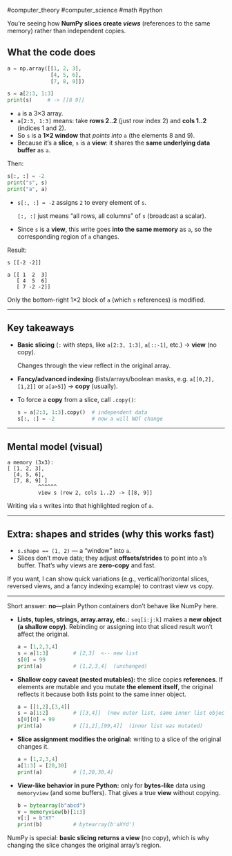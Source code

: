 #computer_theory #computer_science #math #python 

You’re seeing how **NumPy slices create _views_** (references to the same memory) rather than independent copies.

## What the code does

```python
a = np.array([[1, 2, 3],
              [4, 5, 6],
              [7, 8, 9]])

s = a[2:3, 1:3]
print(s)     # -> [[8 9]]

```

- `a` is a 3×3 array.
- `a[2:3, 1:3]` means: take **rows 2..2** (just row index 2) and **cols 1..2** (indices 1 and 2).
- So `s` is a **1×2 window** that _points into_ `a` (the elements 8 and 9).
- Because it’s a **slice**, `s` is a **view**: it shares the **same underlying data buffer** as `a`.

Then:

```python
s[:, :] = -2
print("s", s)
print("a", a)

```

- `s[:, :] = -2` assigns `2` to every element of `s`.
    
    `[:, :]` just means “all rows, all columns” of `s` (broadcast a scalar).
    
- Since `s` is a **view**, this write goes **into the same memory** as `a`, so the corresponding region of `a` changes.
    

Result:

```
s [[-2 -2]]

a [[ 1  2  3]
   [ 4  5  6]
   [ 7 -2 -2]]

```

Only the bottom-right 1×2 block of `a` (which `s` references) is modified.

---

## Key takeaways

- **Basic slicing** (`:` with steps, like `a[2:3, 1:3]`, `a[::-1]`, etc.) → **view** (no copy).
    
    Changes through the view reflect in the original array.
    
- **Fancy/advanced indexing** (lists/arrays/boolean masks, e.g. `a[[0,2], [1,2]]` or `a[a>5]`) → **copy** (usually).
    
- To force a **copy** from a slice, call `.copy()`:
    
    ```python
    s = a[2:3, 1:3].copy()  # independent data
    s[:, :] = -2            # now a will NOT change
    
    ```
    

---

## Mental model (visual)

```
a memory (3x3):
[ [1, 2, 3],
  [4, 5, 6],
  [7, 8, 9] ]
          ^^^^^^
          view s (row 2, cols 1..2) -> [[8, 9]]

```

Writing via `s` writes into that highlighted region of `a`.

---

## Extra: shapes and strides (why this works fast)

- `s.shape == (1, 2)` — a “window” into `a`.
- Slices don’t move data; they adjust **offsets/strides** to point into `a`’s buffer. That’s why views are **zero-copy** and fast.

If you want, I can show quick variations (e.g., vertical/horizontal slices, reversed views, and a fancy indexing example) to contrast view vs copy.

---

Short answer: **no**—plain Python containers don’t behave like NumPy here.

- **Lists, tuples, strings, array.array, etc.:** `seq[i:j:k]` makes a **new object (a shallow copy)**. Rebinding or assigning into that sliced result won’t affect the original.
    
    ```python
    a = [1,2,3,4]
    s = a[1:3]        # [2,3]  <-- new list
    s[0] = 99
    print(a)          # [1,2,3,4]  (unchanged)
    
    ```
    
- **Shallow copy caveat (nested mutables):** the slice copies **references**. If elements are mutable and you mutate **the element itself**, the original reflects it because both lists point to the same inner object.
    
    ```python
    a = [[1,2],[3,4]]
    s = a[1:2]        # [[3,4]]  (new outer list, same inner list object)
    s[0][0] = 99
    print(a)          # [[1,2],[99,4]]  (inner list was mutated)
    
    ```
    
- **Slice assignment modifies the original:** writing to a slice of the original changes it.
    
    ```python
    a = [1,2,3,4]
    a[1:3] = [20,30]
    print(a)          # [1,20,30,4]
    
    ```
    
- **View-like behavior in pure Python:** only for **bytes-like** data using `memoryview` (and some buffers). That gives a true **view** without copying.
    
    ```python
    b = bytearray(b"abcd")
    v = memoryview(b)[1:3]
    v[:] = b"XY"
    print(b)          # bytearray(b'aXYd')
    
    ```
    

NumPy is special: **basic slicing returns a view** (no copy), which is why changing the slice changes the original array’s region.